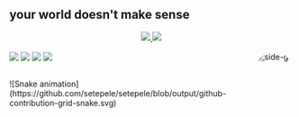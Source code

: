 ## your world doesn't make sense

<!--
- 🔭 I’m currently working on ...
- 🌱 I’m currently learning ...
- 👯 I’m looking to collaborate on ...
- 🤔 I’m looking for help with ...
- 💬 Ask me about ...
- 📫 How to reach me: ...
- 😄 Pronouns: ...
- ⚡ Fun fact: ...
-->

<div align="center">
  <a href="https://github.com/setepele">
  <img height="180em" src="https://github-readme-stats.vercel.app/api?username=setepele&show_icons=true&theme=gotham&include_all_commits=true&count_private=true"/>
  <img height="180em" src="https://github-readme-stats.vercel.app/api/top-langs/?username=setepele&layout=compact&langs_count=7&theme=gotham"/>
</div>

<div style="display: inline_block"><br>
	<a href="https://letterboxd.com/zeroxzero/" target="_blank"><img height="30" src="https://a.ltrbxd.com/logos/letterboxd-decal-dots-pos-rgb.svg" target="_blank"></a>
 <a href="https://discordapp.com/users/484073059565961236" target="_blank"><img height="30" src="https://img.shields.io/badge/Discord-7289DA?style=for-the-badge&logo=discord&logoColor=white" target="_blank"></a> 
  <a href = "mailto:setepele@proton.me"><img height="30" src="https://img.shields.io/badge/ProtonMail-8B89CC?style=for-the-badge&logo=protonmail&logoColor=white"_blank"></a>
	<a href = "https://open.spotify.com/user/31x5y3sfmlbi7tdli3rmzeatukwu?si=4ae9c4a7e3b64caa"><img height="30" src="https://img.shields.io/badge/Spotify-1ED760?&style=for-the-badge&logo=spotify&logoColor=white"></a>
	
<img align="right" alt="side-gif" height="150" style="border-radius:50px;" src="https://64.media.tumblr.com/06c2539f31f2f6519ed1bdefb9e350e7/88d5e9beb90b5a22-73/s400x600/9bcc0d914962cc47dd9a4d742495749c609f42af.gifv">
</div>

##

<div>
	![Snake animation](https://github.com/setepele/setepele/blob/output/github-contribution-grid-snake.svg)
</div>
